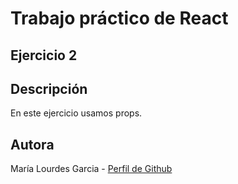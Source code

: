 # Trabajo práctico de React
## Ejercicio 2
## Descripción
En este ejercicio usamos props.

## Autora
María Lourdes Garcia - [Perfil de Github](https://github.com/lourdesgarciafyl)